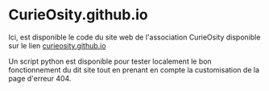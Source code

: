 # CurieOsity.github.io
Ici, est disponible le code du site web de l'association CurieOsity disponible sur le lien [curieosity.github.io](https://curieosity.github.io)

Un script python est disponible pour tester localement le bon fonctionnement du dit site tout en prenant en compte la customisation de la page d'erreur 404.
